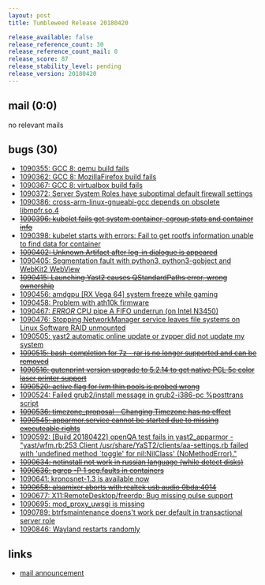 ```yaml
---
layout: post
title: Tumbleweed Release 20180420

release_available: false
release_reference_count: 30
release_reference_count_mail: 0
release_score: 87
release_stability_level: pending
release_version: 20180420
---
```


## mail (0:0)

no relevant mails

## bugs (30)

<!--more-->

- [1090355: GCC 8: qemu build fails](https://bugzilla.opensuse.org/show_bug.cgi?id=1090355)
- [1090362: GCC 8: MozillaFirefox build fails](https://bugzilla.opensuse.org/show_bug.cgi?id=1090362)
- [1090367: GCC 8: virtualbox build fails](https://bugzilla.opensuse.org/show_bug.cgi?id=1090367)
- [1090372: Server System Roles have suboptimal default firewall settings](https://bugzilla.opensuse.org/show_bug.cgi?id=1090372)
- [1090386: cross-arm-linux-gnueabi-gcc depends on obsolete libmpfr.so.4](https://bugzilla.opensuse.org/show_bug.cgi?id=1090386)
- ~~[1090396: kubelet fails get system container, cgroup stats and container info](https://bugzilla.opensuse.org/show_bug.cgi?id=1090396)~~
- [1090398: kubelet starts with errors:  Fail to get rootfs information unable to find data for container](https://bugzilla.opensuse.org/show_bug.cgi?id=1090398)
- ~~[1090402: Unknown Artifact after log-in dialogue is appeared](https://bugzilla.opensuse.org/show_bug.cgi?id=1090402)~~
- [1090405: Segmentation fault with python3, python3-gobject and WebKit2 WebView](https://bugzilla.opensuse.org/show_bug.cgi?id=1090405)
- ~~[1090415: Launching Yast2 causes QStandardPaths error, wrong ownership](https://bugzilla.opensuse.org/show_bug.cgi?id=1090415)~~
- [1090456: amdgpu [RX Vega 64] system freeze while gaming](https://bugzilla.opensuse.org/show_bug.cgi?id=1090456)
- [1090458: Problem with ath10k firmware](https://bugzilla.opensuse.org/show_bug.cgi?id=1090458)
- [1090467: *ERROR* CPU pipe A FIFO underrun (on Intel N3450)](https://bugzilla.opensuse.org/show_bug.cgi?id=1090467)
- [1090476: Stopping NetworkManager service leaves file systems on Linux Software RAID unmounted](https://bugzilla.opensuse.org/show_bug.cgi?id=1090476)
- [1090505: yast2 automatic online update or zypper did not update my system](https://bugzilla.opensuse.org/show_bug.cgi?id=1090505)
- ~~[1090515: bash-completion for 7z - rar is no longer supported and can be removed](https://bugzilla.opensuse.org/show_bug.cgi?id=1090515)~~
- ~~[1090516: gutenprint version upgrade to 5.2.14 to get native PCL 5c color laser printer support](https://bugzilla.opensuse.org/show_bug.cgi?id=1090516)~~
- ~~[1090520: active flag for lvm thin pools is probed wrong](https://bugzilla.opensuse.org/show_bug.cgi?id=1090520)~~
- [1090524: Failed grub2/install message in grub2-i386-pc %posttrans script](https://bugzilla.opensuse.org/show_bug.cgi?id=1090524)
- ~~[1090536: timezone_proposal - Changing Timezone has no effect](https://bugzilla.opensuse.org/show_bug.cgi?id=1090536)~~
- ~~[1090545: apparmor.service cannot be started due to missing executeable rights](https://bugzilla.opensuse.org/show_bug.cgi?id=1090545)~~
- [1090592: [Build 20180422] openQA test fails in yast2_apparmor - "yast/wfm.rb:253 Client /usr/share/YaST2/clients/aa-settings.rb failed with 'undefined method `toggle' for nil:NilClass' (NoMethodError)."](https://bugzilla.opensuse.org/show_bug.cgi?id=1090592)
- ~~[1090634: netinstall not work in russian language (while detect disks)](https://bugzilla.opensuse.org/show_bug.cgi?id=1090634)~~
- ~~[1090636: pgrep -P 1 seg.faults in containers](https://bugzilla.opensuse.org/show_bug.cgi?id=1090636)~~
- [1090641: kronosnet-1.3 is available now](https://bugzilla.opensuse.org/show_bug.cgi?id=1090641)
- ~~[1090658: alsamixer aborts with realtek usb audio 0bda:4014](https://bugzilla.opensuse.org/show_bug.cgi?id=1090658)~~
- [1090677: X11:RemoteDesktop/freerdp: Bug missing pulse support](https://bugzilla.opensuse.org/show_bug.cgi?id=1090677)
- [1090695: mod_proxy_uwsgi is missing](https://bugzilla.opensuse.org/show_bug.cgi?id=1090695)
- [1090789: btrfsmaintenance doens't work per default in transactional server role](https://bugzilla.opensuse.org/show_bug.cgi?id=1090789)
- [1090846: Wayland restarts randomly](https://bugzilla.opensuse.org/show_bug.cgi?id=1090846)



## links

- [mail announcement](https://lists.opensuse.org/opensuse-factory/2018-04/msg00771.html)
